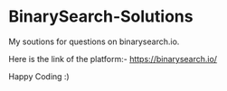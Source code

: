 # BinarySearch-Solutions
My soutions for questions on binarysearch.io.

Here is the link of the platform:- https://binarysearch.io/ 

Happy Coding :)

